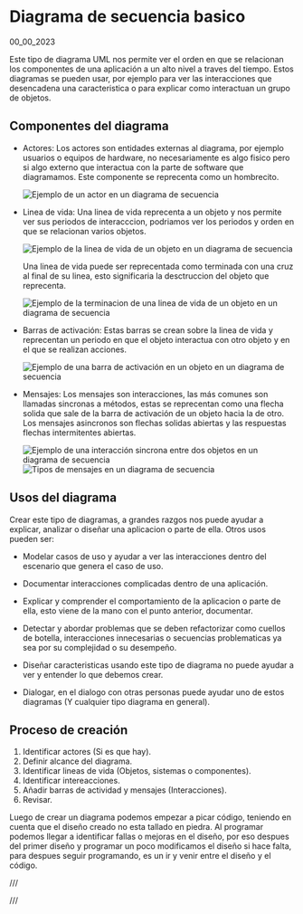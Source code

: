 # Diagrama de secuencia basico
00_00_2023

Este tipo de diagrama UML nos permite ver el orden en que se relacionan los componentes de una aplicación a un alto nivel a traves del tiempo. Estos diagramas se pueden usar, por ejemplo para ver las interacciones que desencadena una caracteristica o para explicar como interactuan un grupo de objetos.

## Componentes del diagrama

* Actores: Los actores son entidades externas al diagrama, por ejemplo usuarios o equipos de hardware, no necesariamente es algo fisico pero si algo externo que interactua con la parte de software que diagramamos. Este componente se reprecenta como un hombrecito.

	![Ejemplo de un actor en un diagrama de secuencia]()

* Linea de vida: Una linea de vida reprecenta a un objeto y nos permite ver sus periodos de interacccion, podriamos ver los periodos y orden en que se relacionan varios objetos.

	![Ejemplo de la linea de vida de un objeto en un diagrama de secuencia]()

	Una linea de vida puede ser reprecentada como terminada con una cruz al final de su linea, esto significaria la desctruccion del objeto que reprecenta.

	![Ejemplo de la terminacion de una linea de vida de un objeto en un diagrama de secuencia]()

* Barras de activación: Estas barras se crean sobre la linea de vida y reprecentan un periodo en que el objeto interactua con otro objeto y en el que se realizan acciones.

	![Ejemplo de una barra de activación en un objeto en un diagrama de secuencia]()

* Mensajes: Los mensajes son interacciones, las más comunes son llamadas sincronas a métodos, estas se reprecentan como una flecha solida que sale de la barra de activación de un objeto hacia la de otro. Los mensajes asincronos son flechas solidas abiertas y las respuestas flechas intermitentes abiertas.

	![Ejemplo de una interacción sincrona entre dos objetos en un diagrama de secuencia]()
	![Tipos de mensajes en un diagrama de secuencia]()

## Usos del diagrama

Crear este tipo de diagramas, a grandes razgos nos puede ayudar a explicar, analizar o diseñar una aplicacion o parte de ella. Otros usos pueden ser:

* Modelar casos de uso y ayudar a ver las interacciones dentro del escenario que genera el caso de uso.

* Documentar interacciones complicadas dentro de una aplicación.

* Explicar y comprender el comportamiento de la aplicacion o parte de ella, esto viene de la mano con el punto anterior, documentar.

* Detectar y abordar problemas que se deben refactorizar como cuellos de botella, interacciones innecesarias o secuencias problematicas ya sea por su complejidad o su desempeño.

* Diseñar caracteristicas usando este tipo de diagrama no puede ayudar a ver y entender lo que debemos crear.

* Dialogar, en el dialogo con otras personas puede ayudar uno de estos diagramas (Y cualquier tipo diagrama en general).

## Proceso de creación

1. Identificar actores (Si es que hay).
2. Definir alcance del diagrama.
3. Identificar lineas de vida (Objetos, sistemas o componentes).
4. Identificar intereacciones.
5. Añadir barras de actividad y mensajes (Interacciones).
4. Revisar.

Luego de crear un diagrama podemos empezar a picar código, teniendo en cuenta que el diseño creado no esta tallado en piedra. Al programar podemos llegar a identificar fallas o mejoras en el diseño, por eso despues del primer diseño y programar un poco modificamos el diseño si hace falta, para despues seguir programando, es un ir y venir entre el diseño y el código.

/// 

///